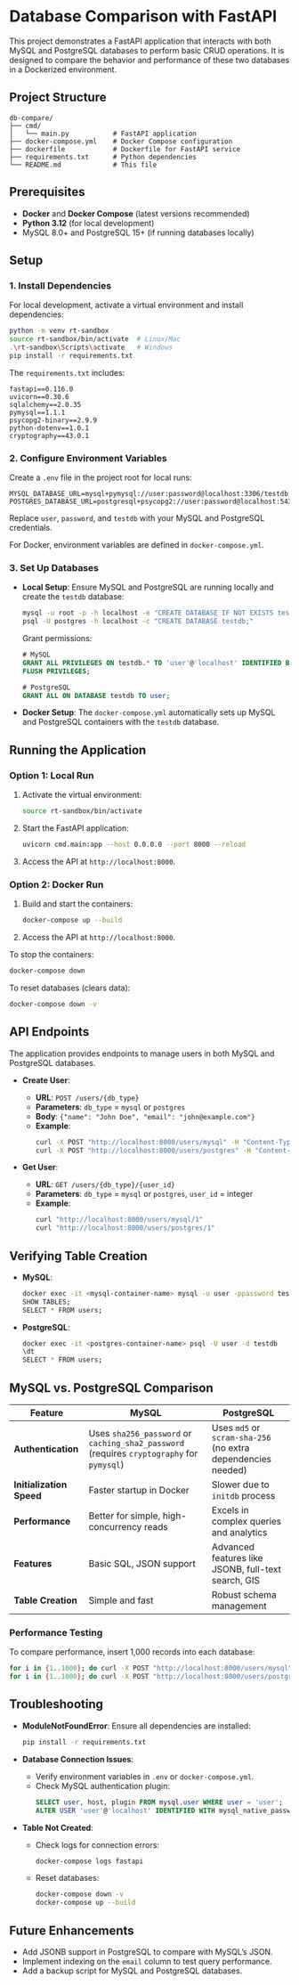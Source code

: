 # Database Comparison with FastAPI

This project demonstrates a FastAPI application that interacts with both MySQL and PostgreSQL databases to perform basic CRUD operations. It is designed to compare the behavior and performance of these two databases in a Dockerized environment.

## Project Structure

```
db-compare/
├── cmd/
│   └── main.py           # FastAPI application
├── docker-compose.yml    # Docker Compose configuration
├── dockerfile            # Dockerfile for FastAPI service
├── requirements.txt      # Python dependencies
└── README.md             # This file
```

## Prerequisites

- **Docker** and **Docker Compose** (latest versions recommended)
- **Python 3.12** (for local development)
- MySQL 8.0+ and PostgreSQL 15+ (if running databases locally)

## Setup

### 1. Install Dependencies

For local development, activate a virtual environment and install dependencies:

```bash
python -m venv rt-sandbox
source rt-sandbox/bin/activate  # Linux/Mac
.\rt-sandbox\Scripts\activate   # Windows
pip install -r requirements.txt
```

The `requirements.txt` includes:

```
fastapi==0.116.0
uvicorn==0.30.6
sqlalchemy==2.0.35
pymysql==1.1.1
psycopg2-binary==2.9.9
python-dotenv==1.0.1
cryptography==43.0.1
```

### 2. Configure Environment Variables

Create a `.env` file in the project root for local runs:

```env
MYSQL_DATABASE_URL=mysql+pymysql://user:password@localhost:3306/testdb
POSTGRES_DATABASE_URL=postgresql+psycopg2://user:password@localhost:5432/testdb
```

Replace `user`, `password`, and `testdb` with your MySQL and PostgreSQL credentials.

For Docker, environment variables are defined in `docker-compose.yml`.

### 3. Set Up Databases

- **Local Setup**:
  Ensure MySQL and PostgreSQL are running locally and create the `testdb` database:
  ```bash
  mysql -u root -p -h localhost -e "CREATE DATABASE IF NOT EXISTS testdb;"
  psql -U postgres -h localhost -c "CREATE DATABASE testdb;"
  ```
  Grant permissions:
  ```sql
  # MySQL
  GRANT ALL PRIVILEGES ON testdb.* TO 'user'@'localhost' IDENTIFIED BY 'password';
  FLUSH PRIVILEGES;

  # PostgreSQL
  GRANT ALL ON DATABASE testdb TO user;
  ```

- **Docker Setup**:
  The `docker-compose.yml` automatically sets up MySQL and PostgreSQL containers with the `testdb` database.

## Running the Application

### Option 1: Local Run

1. Activate the virtual environment:
   ```bash
   source rt-sandbox/bin/activate
   ```

2. Start the FastAPI application:
   ```bash
   uvicorn cmd.main:app --host 0.0.0.0 --port 8000 --reload
   ```

3. Access the API at `http://localhost:8000`.

### Option 2: Docker Run

1. Build and start the containers:
   ```bash
   docker-compose up --build
   ```

2. Access the API at `http://localhost:8000`.

To stop the containers:
```bash
docker-compose down
```

To reset databases (clears data):
```bash
docker-compose down -v
```

## API Endpoints

The application provides endpoints to manage users in both MySQL and PostgreSQL databases.

- **Create User**:
  - **URL**: `POST /users/{db_type}`
  - **Parameters**: `db_type` = `mysql` or `postgres`
  - **Body**: `{"name": "John Doe", "email": "john@example.com"}`
  - **Example**:
    ```bash
    curl -X POST "http://localhost:8000/users/mysql" -H "Content-Type: application/json" -d '{"name":"John Doe","email":"john@example.com"}'
    curl -X POST "http://localhost:8000/users/postgres" -H "Content-Type: application/json" -d '{"name":"Jane Doe","email":"jane@example.com"}'
    ```

- **Get User**:
  - **URL**: `GET /users/{db_type}/{user_id}`
  - **Parameters**: `db_type` = `mysql` or `postgres`, `user_id` = integer
  - **Example**:
    ```bash
    curl "http://localhost:8000/users/mysql/1"
    curl "http://localhost:8000/users/postgres/1"
    ```

## Verifying Table Creation

- **MySQL**:
  ```bash
  docker exec -it <mysql-container-name> mysql -u user -ppassword testdb
  SHOW TABLES;
  SELECT * FROM users;
  ```

- **PostgreSQL**:
  ```bash
  docker exec -it <postgres-container-name> psql -U user -d testdb
  \dt
  SELECT * FROM users;
  ```

## MySQL vs. PostgreSQL Comparison

| Feature | MySQL | PostgreSQL |
|---------|-------|------------|
| **Authentication** | Uses `sha256_password` or `caching_sha2_password` (requires `cryptography` for `pymysql`) | Uses `md5` or `scram-sha-256` (no extra dependencies needed) |
| **Initialization Speed** | Faster startup in Docker | Slower due to `initdb` process |
| **Performance** | Better for simple, high-concurrency reads | Excels in complex queries and analytics |
| **Features** | Basic SQL, JSON support | Advanced features like JSONB, full-text search, GIS |
| **Table Creation** | Simple and fast | Robust schema management |

### Performance Testing
To compare performance, insert 1,000 records into each database:
```bash
for i in {1..1000}; do curl -X POST "http://localhost:8000/users/mysql" -H "Content-Type: application/json" -d "{\"name\":\"User$i\",\"email\":\"user$i@example.com\"}"; done
for i in {1..1000}; do curl -X POST "http://localhost:8000/users/postgres" -H "Content-Type: application/json" -d "{\"name\":\"User$i\",\"email\":\"user$i@example.com\"}"; done
```

## Troubleshooting

- **ModuleNotFoundError**:
  Ensure all dependencies are installed:
  ```bash
  pip install -r requirements.txt
  ```

- **Database Connection Issues**:
  - Verify environment variables in `.env` or `docker-compose.yml`.
  - Check MySQL authentication plugin:
    ```sql
    SELECT user, host, plugin FROM mysql.user WHERE user = 'user';
    ALTER USER 'user'@'localhost' IDENTIFIED WITH mysql_native_password BY 'password';
    ```

- **Table Not Created**:
  - Check logs for connection errors:
    ```bash
    docker-compose logs fastapi
    ```
  - Reset databases:
    ```bash
    docker-compose down -v
    docker-compose up --build
    ```

## Future Enhancements

- Add JSONB support in PostgreSQL to compare with MySQL’s JSON.
- Implement indexing on the `email` column to test query performance.
- Add a backup script for MySQL and PostgreSQL databases.